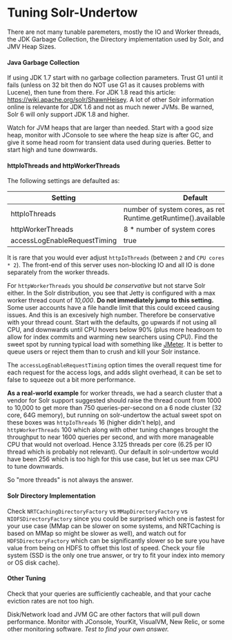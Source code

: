 Tuning Solr-Undertow
====================

There are not many tunable paremeters, mostly the IO and Worker threads, the JDK Garbage Collection, the Directory implementation used by Solr, and JMV Heap Sizes.

#### Java Garbage Collection

If using JDK 1.7 start with no garbage collection parameters.  Trust G1 until it fails (unless on 32 bit then do NOT use G1 as it causes problems with Lucene), then tune from there.  For JDK 1.8 read this article: https://wiki.apache.org/solr/ShawnHeisey.  A lot of other Solr information online is relevante for JDK 1.6 and not as much newer JVMs.  Be warned, Solr 6 will only support JDK 1.8 and higher.

Watch for JVM heaps that are larger than needed.  Start with a good size heap, monitor with JConsole to see where the heap size is after GC, and give it some head room for transient data used during queries.  Better to start high and tune downwards.

#### httpIoThreads and httpWorkerThreads

The following settings are defaulted as:

|Setting|Default|
|---|---|
|httpIoThreads|number of system cores, as returned by Runtime.getRuntime().availableProcessors()|
|httpWorkerThreads|8 * number of system cores|
|accessLogEnableRequestTiming|true|

It is rare that you would ever adjust `httpIoThreads` (between `2` and `CPU cores * 2`).  The front-end of this server uses non-blocking IO and all IO is done separately from the worker threads. 

For `httpWorkerThreads` you should *be conservative* but not starve Solr either.  In the Solr distribution, you see that Jetty is configured with a max worker thread count of *10,000*.  **Do not immediately jump to this setting.**  Some user accounts have a file handle limit that this could exceed causing issues.  And this is an excesively high number.  Therefore be conservative with your thread count.  Start with the defaults, go upwards if not using all CPU, and downwards until CPU hovers below 90% (plus more headroom to allow for index commits and warming new searchers using CPU).  Find the sweet spot by running typical load with something like [JMeter](http://jmeter.apache.org).  It is better to queue users or reject them than to crush and kill your Solr instance.

The `accessLogEnableRequestTiming` option times the overall request time for each request for the access logs, and adds slight overhead, it can be set to false to squeeze out a bit more performance.

**As a real-world example** for worker threads, we had a search cluster that a vendor for Solr support suggested should raise the thread count from 1000 to 10,000 to get more than 750 queries-per-second on a 6 node cluster (32 core, 64G memory), but running on solr-undertow the actual sweet spot on these boxes was `httpIoThreads` 16 (higher didn't help), and `httpWorkerThreads` 100 which along with other tuning changes brought the throughput to near 1600 queries per second, and with more manageable CPU that would not overload.  Hence 3.125 threads per core (6.25 per IO thread which is probably not relevant). Our default in solr-undertow would have been 256 which is too high for this use case, but let us see max CPU to tune downwards. 

So "more threads" is not always the answer. 

#### Solr Directory Implementation

Check `NRTCachingDirectoryFactory` vs `MMapDirectoryFactory` vs `NIOFSDirectoryFactory` since you could be surprised which one is fastest for your use case (MMap can be slower on some systems, and NRTCaching is based on MMap so might be slower as well), and watch out for `HDFSDirectoryFactory` which can be significantly slower so be sure you have value from being on HDFS to offset this lost of speed. Check your file system (SSD is the only one true answer, or try to fit your index into memory or  OS disk cache).

#### Other Tuning

Check that your queries are sufficiently cacheable, and that your cache eviction rates are not too high.  

Disk/Network load and JVM GC are other factors that will pull down performance. Monitor with JConsole, YourKit, VisualVM, New Relic, or some other monitoring software.  _Test to find your own answer._  
